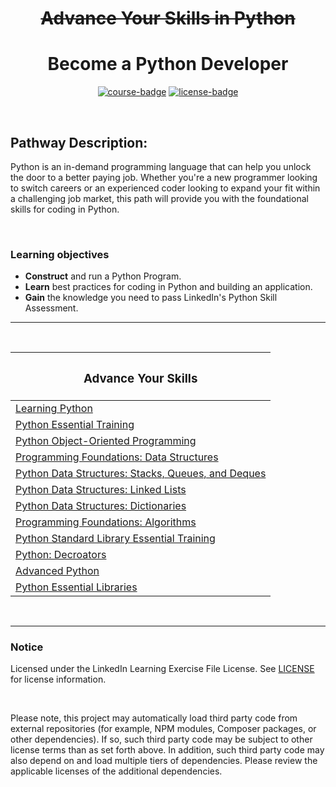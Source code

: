 <div align="center">

# ~~Advance Your Skills in Python~~
# Become a Python Developer

[![course-badge]][course-link]
[![license-badge]][LICENSE]

</div>

<!-- badge info -->
[course-badge]:https://img.shields.io/badge/learning-Python-white?logo=Linkedin&labelColor=blue&style=for-the-badge
[course-link]:https://www.linkedin.com/learning/paths/advance-your-skills-in-python "Advance Your Skills in Python"
[license-badge]:https://img.shields.io/badge/learning-license-success?logo=Linkedin&labelColor=black&style=for-the-badge

<br>

## Pathway Description:
Python is an in-demand programming language that can help you unlock the door to a better paying job. Whether you're a new programmer looking to switch careers or an experienced coder looking to expand your fit within a challenging job market, this path will provide you with the foundational skills for coding in Python.

<br>

### Learning objectives
- <b>Construct</b> and run a Python Program.
- <b>Learn</b> best practices for coding in Python and building an application.
- <b>Gain</b> the knowledge you need to pass LinkedIn's Python Skill Assessment.

---
<br>

| <h3 align="center">Advance Your Skills</h3>                |
| :--------------------------------------------------------- |
| [Learning Python][py01]                                    |
| [Python Essential Training][py02]                          |
| [Python Object-Oriented Programming][py03]                 |
| [Programming Foundations: Data Structures][py04]           |
| [Python Data Structures: Stacks, Queues, and Deques][py05] |
| [Python Data Structures: Linked Lists][py06]               |
| [Python Data Structures: Dictionaries][py07]               |
| [Programming Foundations: Algorithms][py08]                |
| [Python Standard Library Essential Training][py09]         |
| [Python: Decroators][py10]                                 |
| [Advanced Python][py11]                                    |
| [Python Essential Libraries][py12]                         |

<br>

---
### Notice
Licensed under the LinkedIn Learning Exercise File License. See [LICENSE] for license information.

<br>

Please note, this project may automatically load third party code from external repositories (for example, NPM modules, Composer packages, or other dependencies). If so, such third party code may be subject to other license terms than as set forth above. In addition, such third party code may also depend on and load multiple tiers of dependencies. Please review the applicable licenses of the additional dependencies.

[LICENSE]:../LICENSE "LinkedIn Learning License"

<!-- course quick links -->
[py01]:01_learning_python
[py02]:02_essential_training
[py03]:03_object_oriented_python
[py04]:../programming_foundations/05_data_structures
[py05]:04_stacks_queues_deques
[py06]:05_linked_lists
[py07]:06_dictionaries
[py08]:../programming_foundations/03_algorithms
[py09]:07_standard_library_essential_training
[py10]:08_decorators
[py11]:09_advanced_python
[py12]:10_essential_libraries